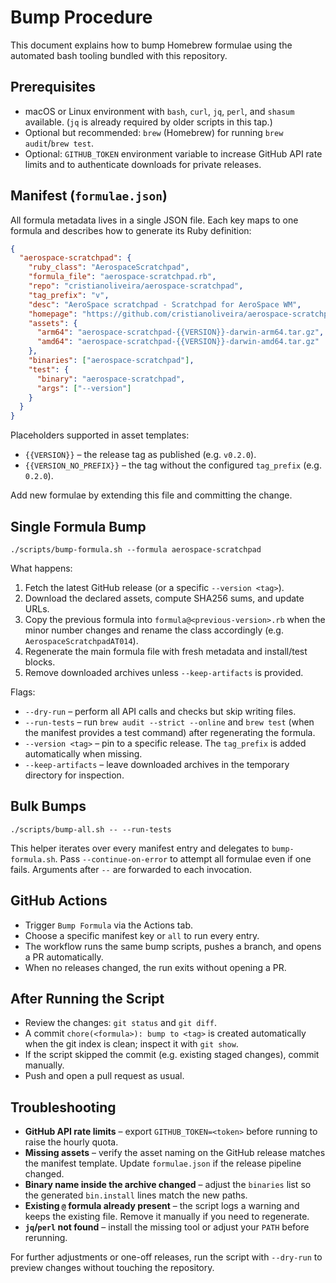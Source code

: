 # Bump Procedure

This document explains how to bump Homebrew formulae using the automated bash
tooling bundled with this repository.

## Prerequisites

- macOS or Linux environment with `bash`, `curl`, `jq`, `perl`, and `shasum`
  available. (`jq` is already required by older scripts in this tap.)
- Optional but recommended: `brew` (Homebrew) for running `brew audit`/`brew test`.
- Optional: `GITHUB_TOKEN` environment variable to increase GitHub API rate
  limits and to authenticate downloads for private releases.

## Manifest (`formulae.json`)

All formula metadata lives in a single JSON file. Each key maps to one formula
and describes how to generate its Ruby definition:

```json
{
  "aerospace-scratchpad": {
    "ruby_class": "AerospaceScratchpad",
    "formula_file": "aerospace-scratchpad.rb",
    "repo": "cristianoliveira/aerospace-scratchpad",
    "tag_prefix": "v",
    "desc": "AeroSpace scratchpad - Scratchpad for AeroSpace WM",
    "homepage": "https://github.com/cristianoliveira/aerospace-scratchpad",
    "assets": {
      "arm64": "aerospace-scratchpad-{{VERSION}}-darwin-arm64.tar.gz",
      "amd64": "aerospace-scratchpad-{{VERSION}}-darwin-amd64.tar.gz"
    },
    "binaries": ["aerospace-scratchpad"],
    "test": {
      "binary": "aerospace-scratchpad",
      "args": ["--version"]
    }
  }
}
```

Placeholders supported in asset templates:

- `{{VERSION}}` – the release tag as published (e.g. `v0.2.0`).
- `{{VERSION_NO_PREFIX}}` – the tag without the configured `tag_prefix`
  (e.g. `0.2.0`).

Add new formulae by extending this file and committing the change.

## Single Formula Bump

```
./scripts/bump-formula.sh --formula aerospace-scratchpad
```

What happens:

1. Fetch the latest GitHub release (or a specific `--version <tag>`).
2. Download the declared assets, compute SHA256 sums, and update URLs.
3. Copy the previous formula into `formula@<previous-version>.rb` when the
   minor number changes and rename the class accordingly (e.g.
   `AerospaceScratchpadAT014`).
4. Regenerate the main formula file with fresh metadata and install/test blocks.
5. Remove downloaded archives unless `--keep-artifacts` is provided.

Flags:

- `--dry-run` – perform all API calls and checks but skip writing files.
- `--run-tests` – run `brew audit --strict --online` and `brew test` (when the
  manifest provides a test command) after regenerating the formula.
- `--version <tag>` – pin to a specific release. The `tag_prefix` is added
  automatically when missing.
- `--keep-artifacts` – leave downloaded archives in the temporary directory for
  inspection.

## Bulk Bumps

```
./scripts/bump-all.sh -- --run-tests
```

This helper iterates over every manifest entry and delegates to
`bump-formula.sh`. Pass `--continue-on-error` to attempt all formulae even if one
fails. Arguments after `--` are forwarded to each invocation.

## GitHub Actions

- Trigger `Bump Formula` via the Actions tab.
- Choose a specific manifest key or `all` to run every entry.
- The workflow runs the same bump scripts, pushes a branch, and opens a PR automatically.
- When no releases changed, the run exits without opening a PR.

## After Running the Script

- Review the changes: `git status` and `git diff`.
- A commit `chore(<formula>): bump to <tag>` is created automatically when the git index is clean; inspect it with `git show`.
- If the script skipped the commit (e.g. existing staged changes), commit manually.
- Push and open a pull request as usual.

## Troubleshooting

- **GitHub API rate limits** – export `GITHUB_TOKEN=<token>` before running to
  raise the hourly quota.
- **Missing assets** – verify the asset naming on the GitHub release matches the
  manifest template. Update `formulae.json` if the release pipeline changed.
- **Binary name inside the archive changed** – adjust the `binaries` list so the
  generated `bin.install` lines match the new paths.
- **Existing `@` formula already present** – the script logs a warning and keeps
  the existing file. Remove it manually if you need to regenerate.
- **`jq`/`perl` not found** – install the missing tool or adjust your `PATH`
  before rerunning.

For further adjustments or one-off releases, run the script with `--dry-run` to
preview changes without touching the repository.

